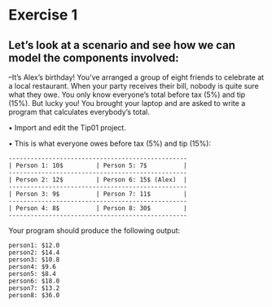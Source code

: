 # Exercise 1
## Let’s look at a scenario and see how we can model the components involved:
–It’s Alex’s birthday! You’ve arranged a group of eight friends to celebrate at a local 
restaurant. When your party receives their bill, nobody is quite sure what they owe. 
You only know everyone’s total before tax (5%) and tip (15%). But lucky you!  You brought 
your laptop and are asked to write a program that calculates everybody’s total.

• Import and edit the Tip01 project.

• This is what everyone owes before tax (5%) and tip (15%):
~~~~
-------------------------------------------------
| Person 1: 10$         | Person 5: 7$          |
-------------------------------------------------
| Person 2: 12$         | Person 6: 15$ (Alex)  |
-------------------------------------------------
| Person 3: 9$          | Person 7: 11$         |
-------------------------------------------------
| Person 4: 8$          | Person 8: 30$         |
-------------------------------------------------
~~~~
Your program should produce the following output:
~~~~
person1: $12.0
person2: $14.4
person3: $10.8
person4: $9.6
person5: $8.4
person6: $18.0
person7: $13.2
person8: $36.0
~~~~
